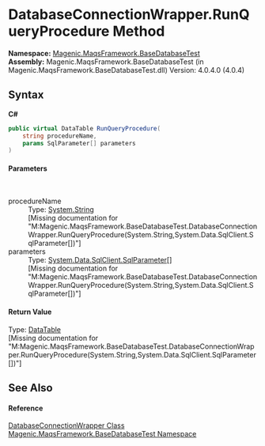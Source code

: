 # DatabaseConnectionWrapper.RunQueryProcedure Method 
 

**Namespace:**&nbsp;<a href="#/MAQS_4/Database_AUTOGENERATED/Magenic-MaqsFramework-BaseDatabaseTest_Namespace">Magenic.MaqsFramework.BaseDatabaseTest</a><br />**Assembly:**&nbsp;Magenic.MaqsFramework.BaseDatabaseTest (in Magenic.MaqsFramework.BaseDatabaseTest.dll) Version: 4.0.4.0 (4.0.4)

## Syntax

**C#**<br />
``` C#
public virtual DataTable RunQueryProcedure(
	string procedureName,
	params SqlParameter[] parameters
)
```


#### Parameters
&nbsp;<dl><dt>procedureName</dt><dd>Type: <a href="http://msdn2.microsoft.com/en-us/library/s1wwdcbf" target="_blank">System.String</a><br />\[Missing <param name="procedureName"/> documentation for "M:Magenic.MaqsFramework.BaseDatabaseTest.DatabaseConnectionWrapper.RunQueryProcedure(System.String,System.Data.SqlClient.SqlParameter[])"\]</dd><dt>parameters</dt><dd>Type: <a href="http://msdn2.microsoft.com/en-us/library/4f844fc7" target="_blank">System.Data.SqlClient.SqlParameter</a>[]<br />\[Missing <param name="parameters"/> documentation for "M:Magenic.MaqsFramework.BaseDatabaseTest.DatabaseConnectionWrapper.RunQueryProcedure(System.String,System.Data.SqlClient.SqlParameter[])"\]</dd></dl>

#### Return Value
Type: <a href="http://msdn2.microsoft.com/en-us/library/9186hy08" target="_blank">DataTable</a><br />\[Missing <returns> documentation for "M:Magenic.MaqsFramework.BaseDatabaseTest.DatabaseConnectionWrapper.RunQueryProcedure(System.String,System.Data.SqlClient.SqlParameter[])"\]

## See Also


#### Reference
<a href="#/MAQS_4/Database_AUTOGENERATED/DatabaseConnectionWrapper_Class">DatabaseConnectionWrapper Class</a><br /><a href="#/MAQS_4/Database_AUTOGENERATED/Magenic-MaqsFramework-BaseDatabaseTest_Namespace">Magenic.MaqsFramework.BaseDatabaseTest Namespace</a><br />